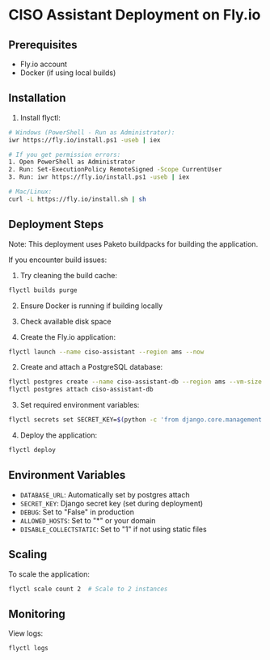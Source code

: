 # CISO Assistant Deployment on Fly.io

## Prerequisites
- Fly.io account
- Docker (if using local builds)

## Installation
1. Install flyctl:
```bash
# Windows (PowerShell - Run as Administrator):
iwr https://fly.io/install.ps1 -useb | iex

# If you get permission errors:
1. Open PowerShell as Administrator
2. Run: Set-ExecutionPolicy RemoteSigned -Scope CurrentUser
3. Run: iwr https://fly.io/install.ps1 -useb | iex

# Mac/Linux:
curl -L https://fly.io/install.sh | sh
```

## Deployment Steps

Note: This deployment uses Paketo buildpacks for building the application.

If you encounter build issues:
1. Try cleaning the build cache:
```bash
flyctl builds purge
```
2. Ensure Docker is running if building locally
3. Check available disk space

1. Create the Fly.io application:
```bash
flyctl launch --name ciso-assistant --region ams --now
```

2. Create and attach a PostgreSQL database:
```bash
flyctl postgres create --name ciso-assistant-db --region ams --vm-size shared-cpu-1x --initial-cluster-size 1
flyctl postgres attach ciso-assistant-db
```

3. Set required environment variables:
```bash
flyctl secrets set SECRET_KEY=$(python -c 'from django.core.management.utils import get_random_secret_key; print(get_random_secret_key())')
```

4. Deploy the application:
```bash
flyctl deploy
```

## Environment Variables
- `DATABASE_URL`: Automatically set by postgres attach
- `SECRET_KEY`: Django secret key (set during deployment)
- `DEBUG`: Set to "False" in production
- `ALLOWED_HOSTS`: Set to "*" or your domain
- `DISABLE_COLLECTSTATIC`: Set to "1" if not using static files

## Scaling
To scale the application:
```bash
flyctl scale count 2  # Scale to 2 instances
```

## Monitoring
View logs:
```bash
flyctl logs